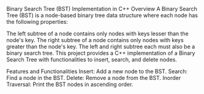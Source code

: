 Binary Search Tree (BST) Implementation in C++
Overview
A Binary Search Tree (BST) is a node-based binary tree data structure where each node has the following properties:

The left subtree of a node contains only nodes with keys lesser than the node's key.
The right subtree of a node contains only nodes with keys greater than the node's key.
The left and right subtree each must also be a binary search tree.
This project provides a C++ implementation of a Binary Search Tree with functionalities to insert, search, and delete nodes.

Features and Functionalities
Insert: Add a new node to the BST.
Search: Find a node in the BST.
Delete: Remove a node from the BST.
Inorder Traversal: Print the BST nodes in ascending order.
